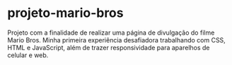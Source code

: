 # projeto-mario-bros
  Projeto com a finalidade de realizar uma página de divulgação do filme Mario Bros. Minha primeira experiência desafiadora trabalhando com CSS, HTML e JavaScript, além de trazer responsividade para aparelhos de celular e web. 
